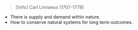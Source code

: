 > [!info] Carl Linnaeus (1707-1778)

- There is supply and demand within nature.
- How to conserve natural systems for long term outcomes.
